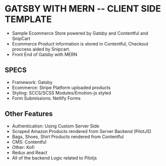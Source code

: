 # GATSBY WITH MERN -- CLIENT SIDE TEMPLATE

- Sample Ecommerce Store powered by Gatsby and Contentful and SnipCart
- Ecommerce Product information is stored in Contentful, Checkout proccess aided by Snipcart.
- Front End of Gatsby with MERN

## SPECS

- Framework: Gatsby
- Ecommerce: Stripe Platform uploaded products
- Styling: SCCS/SCSS Modules/Emotion-js styled
- Form Submissions: Netlify Forms

## Other Features

- Authentication: Using Custom Server Side
- Scraped Amazon Products rendered from Server Backend (PilotJS)
- Bags, Shoes, Shirt Products rendered from Contentful
- CMS: Contentful
- Other: Kofi
- Redux and React
- All of the backend Logic related to Pilotjs
